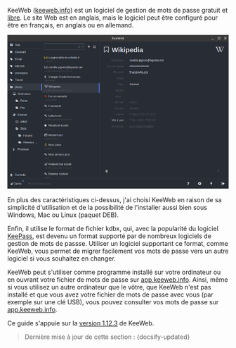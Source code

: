 KeeWeb ([keeweb.info](https://keeweb.info)) est un logiciel de gestion de mots de passe gratuit et [libre](https://fr.wikipedia.org/wiki/Logiciel_libre). Le site Web est en anglais, mais le logiciel peut être configuré pour être en français, en anglais ou en allemand.

![Capture d'écran de Keeweb](../_media/keeweb.png)

En plus des caractéristiques ci-dessus, j'ai choisi KeeWeb en raison de sa simplicité d'utilisation et de la possibilité de l'installer aussi bien sous Windows, Mac ou Linux (paquet DEB).

Enfin, il utilise le format de fichier kdbx, qui, avec la popularité du logiciel [KeePass](https://keepass.info/), est devenu un format supporté par de nombreux logiciels de gestion de mots de passse. Utiliser un logiciel supportant ce format, comme KeeWeb, vous permet de migrer facilement vos mots de passe vers un autre logiciel si vous souhaitez en changer.

KeeWeb peut s'utiliser comme programme installé sur votre ordinateur ou en ouvrant votre fichier de mots de passe sur [app.keeweb.info](https://app.keeweb.info). Ainsi, même si vous utilisez un autre ordinateur que le vôtre, que KeeWeb n'est pas installé et que vous avez votre fichier de mots de passe avec vous (par exemple sur une clé USB), vous pouvez consulter vos mots de passe sur [app.keeweb.info](https://app.keeweb.info).

Ce guide s'appuie sur la [version 1.12.3](https://github.com/keeweb/keeweb/releases/tag/v1.12.3) de KeeWeb.

> Dernière mise à jour de cette section : {docsify-updated}
